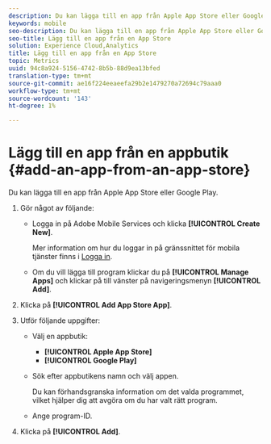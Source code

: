```yaml
---
description: Du kan lägga till en app från Apple App Store eller Google Play.
keywords: mobile
seo-description: Du kan lägga till en app från Apple App Store eller Google Play.
seo-title: Lägg till en app från en App Store
solution: Experience Cloud,Analytics
title: Lägg till en app från en App Store
topic: Metrics
uuid: 94c8a924-5156-4742-8b5b-88d9ea13bfed
translation-type: tm+mt
source-git-commit: ae16f224eeaeefa29b2e1479270a72694c79aaa0
workflow-type: tm+mt
source-wordcount: '143'
ht-degree: 1%

---
```



# Lägg till en app från en appbutik {#add-an-app-from-an-app-store}

Du kan lägga till en app från Apple App Store eller Google Play.

1. Gör något av följande:

   * Logga in på Adobe Mobile Services och klicka **[!UICONTROL Create New]**.

      Mer information om hur du loggar in på gränssnittet för mobila tjänster finns i [Logga in](/help/using/gs/gs-signin.md).

   * Om du vill lägga till program klickar du på **[!UICONTROL Manage Apps]** och klickar på till vänster på navigeringsmenyn **[!UICONTROL Add]**.

1. Klicka på **[!UICONTROL Add App Store App]**.
1. Utför följande uppgifter:

   * Välj en appbutik:
      * **[!UICONTROL Apple App Store]**
      * **[!UICONTROL Google Play]**
   * Sök efter appbutikens namn och välj appen.

      Du kan förhandsgranska information om det valda programmet, vilket hjälper dig att avgöra om du har valt rätt program.

   * Ange program-ID.


1. Klicka på **[!UICONTROL Add]**.